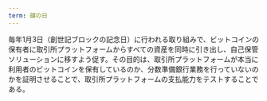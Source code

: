 ```yaml
---
term: 鍵の日
---
```

毎年1月3日（創世記ブロックの記念日）に行われる取り組みで、ビットコインの保有者に取引所プラットフォームからすべての資産を同時に引き出し、自己保管ソリューションに移すよう促す。その目的は、取引所プラットフォームが本当に利用者のビットコインを保有しているのか、分数準備銀行業務を行っていないのかを証明させることで、取引所プラットフォームの支払能力をテストすることである。